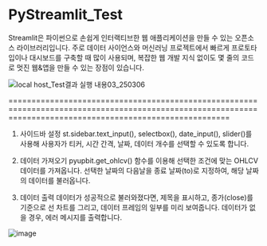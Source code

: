 # PyStreamlit_Test
Streamlit은 파이썬으로 손쉽게 인터랙티브한 웹 애플리케이션을 만들 수 있는 오픈소스 라이브러리입니다. 주로 데이터 사이언스와 머신러닝 프로젝트에서 빠르게 프로토타입이나 대시보드를 구축할 때 많이 사용되며, 복잡한 웹 개발 지식 없이도 몇 줄의 코드로 멋진 웹&amp;앱을 만들 수 있는 장점이 있습니다.

![local host_Test결과 실행 내용03_250306](https://github.com/user-attachments/assets/20582207-ddce-4991-af8d-b4301f4fc83c)

============================================================================================================================================================
1. 사이드바 설정
st.sidebar.text_input(), selectbox(), date_input(), slider()를 사용해 사용자가 티커, 시간 간격, 날짜, 데이터 개수를 선택할 수 있도록 합니다.

2. 데이터 가져오기
pyupbit.get_ohlcv() 함수를 이용해 선택한 조건에 맞는 OHLCV 데이터를 가져옵니다.
선택한 날짜의 다음날을 종료 날짜(to)로 지정하여, 해당 날짜의 데이터를 불러옵니다.

3. 데이터 출력
데이터가 성공적으로 불러와졌다면, 제목을 표시하고, 종가(close)를 기준으로 선 차트를 그리고, 데이터 프레임의 일부를 미리 보여줍니다.
데이터가 없을 경우, 에러 메시지를 출력합니다.

![image](https://github.com/user-attachments/assets/5861db8b-a204-499e-803f-abd65252bac8)
